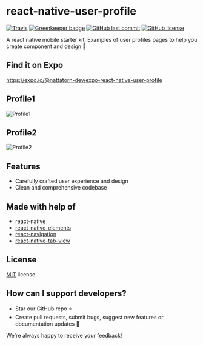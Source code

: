 # react-native-user-profile
[![Travis](https://img.shields.io/travis/rust-lang/rust.svg)](https://github.com/nattatorn-dev/react-native-user-profile)
[![Greenkeeper badge](https://badges.greenkeeper.io/nattatorn-dev/react-native-user-profile.svg)]()
[![GitHub last commit](https://img.shields.io/github/last-commit/google/skia.svg)](https://github.com/nattatorn-dev/react-native-user-profile)
[![GitHub license](https://img.shields.io/github/license/nattatorn-dev/react-native-user-profile.svg)](https://github.com/nattatorn-dev/react-native-user-profile)

A react native mobile starter kit, Examples of user profiles pages to help you create component and design 🎨

## Find it on Expo
https://expo.io/@nattatorn-dev/expo-react-native-user-profile

## Profile1
![Profile1](https://image.ibb.co/mFdQHm/profile1.jpg)

## Profile2
![Profile2](https://image.ibb.co/i2Wecm/profile2.jpg)

## Features
- Carefully crafted user experience and design
- Clean and comprehensive codebase

## Made with help of
- [react-native](https://github.com/facebook/react-native)
- [react-native-elements](https://github.com/react-native-training/react-native-elements)
- [react-navigation](https://github.com/react-community/react-navigation)
- [react-native-tab-view](https://github.com/react-native-community/react-native-tab-view)

## License
[MIT](LICENSE) license.

## How can I support developers?
- Star our GitHub repo :star:
- Create pull requests, submit bugs, suggest new features or documentation updates :wrench:

We're always happy to receive your feedback!
